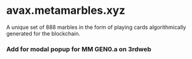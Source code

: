# avax.metamarbles.xyz

A unique set of 888 marbles in the form of playing cards algorithmically generated for the blockchain.

### Add for modal popup for MM GEN0.a on 3rdweb

